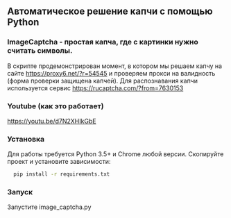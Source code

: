 

## Автоматическое решение капчи с помощью Python

### ImageCaptcha - простая капча, где с картинки нужно считать символы. 

В скрипте продемонстрирован момент, в котором мы решаем капчу на сайте https://proxy6.net/?r=54545 и проверяем прокси на валидность (форма проверки защищена капчей).
Для распознавания капчи используется сервис https://rucaptcha.com/?from=7630153

### Youtube (как это работает)

https://youtu.be/d7N2XHIkGbE

### Установка

Для работы требуется Python 3.5+ и Chrome любой версии. Скопируйте проект и установите зависимости:

```bash
  pip install -r requirements.txt
```

### Запуск

Запустите image_captcha.py 



